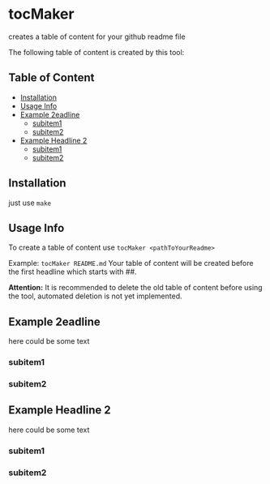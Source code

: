 # tocMaker
creates a table of content for your github readme file

The following table of content is created by this tool:

## Table of Content

   * [Installation](#installation)
   * [Usage Info](#usage-info)
   * [Example 2eadline](#example-2eadline)
     * [subitem1](#subitem1)
     * [subitem2](#subitem2)
   * [Example Headline 2](#example-headline-2)
     * [subitem1](#subitem1_1)
     * [subitem2](#subitem2_1)

## Installation
just use ```make```

## Usage Info
To create a table of content use ```tocMaker <pathToYourReadme>```

Example: ```tocMaker README.md```
Your table of content will be created before the first headline which starts with ##.

**Attention:** It is recommended to delete the old table of content before using the tool, automated deletion is not yet implemented.

## Example 2eadline
here could be some text
### subitem1
### subitem2

## Example Headline 2
here could be some text
### subitem1
### subitem2
